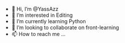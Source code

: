 - 👋 Hi, I’m @YassAzz
- 👀 I’m interested in Editing
- 🌱 I’m currently learning Python
- 💞️ I’m looking to collaborate on front-learning
- 📫 How to reach me ...

<!---
YassAzz/YassAzz is a ✨ special ✨ repository because its `README.md` (this file) appears on your GitHub profile.
You can click the Preview link to take a look at your changes.
--->
